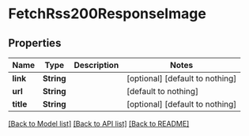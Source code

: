 # FetchRss200ResponseImage


## Properties
Name | Type | Description | Notes
------------ | ------------- | ------------- | -------------
**link** | **String** |  | [optional] [default to nothing]
**url** | **String** |  | [default to nothing]
**title** | **String** |  | [optional] [default to nothing]


[[Back to Model list]](../README.md#models) [[Back to API list]](../README.md#api-endpoints) [[Back to README]](../README.md)


